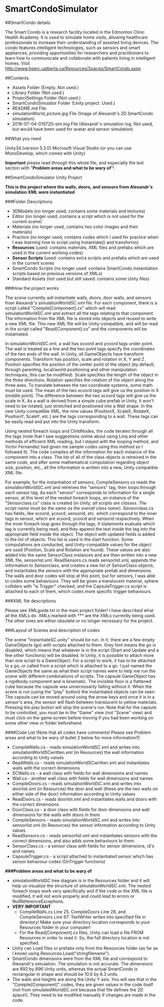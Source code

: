 # SmartCondoSimulator

##SmartCondo details

The Smart Condo is a research facility located in the Edmonton Clinic Health Academy. It is used to simulate home visits, allowing healthcare professionals to increase their understanding of assisted living devices. The condo features intelligent technologies, such as sensors and smart appliances, providing opportunities for researchers and practitioners to learn how to communicate and collaborate with patients living in intelligent homes.
Visit http://www.hserc.ualberta.ca/Resources/Spaces/SmartCondo.aspx

##Contents

* Assets Folder (Empty. Not used.)
* Library Folder (Not used.)
* ProjectSettings Folder (Not used.)
* SmartCondoSimulator Folder (Unity project. Used.)
* README.md File
* simulationWorld_picture.jpg File (Image of Alexandr's 2D SmartCondo simulation)
* 2016-07-04-010720-sim.log File (Alexandr's simulation log. Not used, but would have been used for avatar and sensor simulation)

##What you need

Unity3d (version 5.3.0)
Microsoft Visual Studio (or you can use MonoDevelop, which comes with Unity)

**Important** please read through this whole file, and especially the last section with "**Problem areas and what to be wary of**"!

##SmartCondoSimulator Unity Project

**This is the project where the walls, doors, and sensors from Alexandr's simulation XML were instantiated**

###Folder Descriptions

* 3DModels (no longer used, contains some materials and textures)
* Editor (no longer used, contains a script which is not used for the current scene)
* Materials (no longer used, contains two color images and their materials)
* Practice (no longer used, contains codes which I used for practice when I was learning how to script using Instantiate() and transforms)
* **Resources** (used: contains materials, XML files and prefabs which are used in the current working codes)
* **Sensor Scripts** (used: contains extra scripts and prefabs which are used in the current scene)
* SmartCondo Scripts (no longer used: contains SmartCondo instantiation scripts based on previous versions of XMLs)
* Standard Assets (not used but still saved: contains some Unity files)

###How the project works

The scene currently will instantiate walls, doors, door walls, and sensors from Alexandr's simulationWorldSC.xml file. For each component, there is a script called "Compile[Component].cs" which will read simulationWorldSC.xml and extract all the tags relating to that component. The information from the XML file is stored into objects and reused to write a new XML file. This new XML file will be Unity-compatible, and will be read in the script called "Read[Component].cs" and the components will be instantated. 

In simulationWorldSC.xml, a wall has xcoord and ycoord tags under point. The wall is treated as a line and the two point tags specify the coordinates of the two ends of the wall. In Unity, all GameObjects have transform components. Transform has position, scale and rotation in X, Y and Z. Position specifies the position of the center point of the object (by default; through parenting, local/world positioning and other manipulation techniques, this can be modified). Scale specifies the length of the object in the three directions. Rotation specifies the rotation of the object along the three axes. To translate between the two coordinate systems, some math must be used. The mean of the two xcoord tags will give us the position in X (middle point). The difference between the two xcoord tags will give us the scale in X. As a wall is derived from a simple cube prefab in Unity, it won't need to be rotated, just stretched and positioned into a Wall shape. In the new Unity-compatible XML, the nine values (PositionX, ScaleX, RotateX, PositionY, ScaleY, etc.) are the tags corresponding to a wall. These tags can be easily read and put into the Unity transform.

Using nested foreach loops and ChildNodes, the code iterates through all the tags (note that I saw suggestions online about using Linq and other methods of efficient XML reading, but I stayed with the looping method, and Victor Fernandez had given me sample codes using this method so I followed it). The code compiles all the information for each instance of the component into a class. The list of all of the class objects is retreived in the same code, and after some mathematical computation regarding object size, position, etc., all the information is written into a new, Unity compatible XML file.

For example, for the instantiation of sensors, CompileSensors.cs reads the simulationWorldSC.xml and retreives the "sensors" tag, then loops through each sensor tag. As each "sensor" corresponds to information for a single sensor, at this level of the nested foreach loops, an instance of the "Sensorclass.cs" class is created (*in Unity, all scripts are classes. The script name must be the same as the overall class name*). Sensorclass.cs has fields, like xcoord, ycoord, sensorid, etc. which correspond to the inner tags in sensor, which are xcoord, ycoord and sensorid respectively. When the inner foreach loop goes through the tags, if statements evaluate which tag is currently being read, and they append the text inside the tag into the appropriate field inside the object. The object with updated fields is added to the list of objects. This list is used in the start function. Some computations are conducted, and Unity-compatible values for the object are used (Position, Scale and Rotation are found). These values are also added into the same SensorClass instances and are then written into a new XML file, sensorlist.xml. ReadSensors.cs reads sensorlist.xml, appends the information to Sensorclass, and creates a new list of SensorClass objects, and instantiates the sensors with the appropriate prefab and dimensions. The walls and door codes will stop at this point, but for sensors, I was able to codes some behaviours. They will be given a translucent material, sphere colliders with "is Trigger" checked, and the CapsuleTrigger.cs script is attached to each of them, which codes more specific trigger behaviours.

###XML file descriptions

Please see XMLguide.txt in the main project folder! I have described what all the XMLs do. XMLs marked with *** are the XMLs currently being used. The other ones are either obsolete or no longer necessary for the project.

###Layout of Scenes and description of codes

The scene "InstantiateSC.unity" should be run. In it, there are a few empty GameObjects (go) with scripts attached to them. Grey font means the go is disabled, which means that whatever is in the script (Start and Update and a few other functions) will be disabled. In Unity, it is possible to attach more than one script to a GameObject. For a script to work, it has to be attached to a go, or called from a script which is attached to a go. I just named the GameObjects the same as what their script names were to help me run the scene with different combinations of scripts. The capsule GameObject has a rigidbody component and is kinematic. The invisible floor is a flattened cube because the capsule was unnecessarily falling without it. When the scene is run (using the "play" button) the instantiated objects can be seen. The capsule can be moved around using the arrow keys and once it is in a sensor's area, the sensor will flash between translucent to yellow materials. Pressing the play button will stop the scene's run. Note that for the capsule to be controlled, you must be in the "Game" view (not "Scene" view) and must click on the game screen before moving if you had been working on some other view or folder beforehand. 

####Code List (Note that all codes have comments! Please see Problem areas and what to be wary of bullet 2 below for more information!!)
* CompileWalls.cs - reads simulationWorldSC.xml and writes into simulationWorldSCwritten.xml (in Resources) the wall information according to Unity values
* ReadWalls.cs - reads simulationWorldSCwritten.xml and instantiates walls with the correct dimensions
* SCWalls.cs - a wall class with fields for wall dimensions and names
* Wall.cs - another wall class with fields for wall dimensions and names
* CompileDoors.cs - reads simulationWorldSC.xml and writes into doorlist.xml (in Resources) the door and wall (these are the two walls on either side of the door) information according to Unity values
* ReadDoors.cs - reads doorlist.xml and instantiates walls and doors with the correct dimensions 
* DoorClass.cs - a door class with fields for door dimensions and wall dimensions for the walls with doors in them
* CompileSensors - reads simulationWorldSC.xml and writes into sensorlist.xml (in Resources) the sensor information according to Unity values
* ReadSensors.cs - reads sensorlist.xml and instantiates sensors with the correct dimensions, and also adds some behaviours to them.
* SensorClass.cs - a sensor class with fields for sensor dimensions, id's and names.
* CapsuleTrigger.cs - a script attached to instantiated sensor which has sensor behaviour codes (OnTrigger functions)

**###Problem areas and what to be wary of**

* simulationWorldSC tree diagram is in the Resources folder and it will help us visualize the structure of simulationWorldSC.xml. The nested foreach loops work very specifically and if the code or the XML file is modified, it will not work properly and could lead to errors or NullReferenceExceptions.
* **VERY IMPORTANT** 
    * CompileWalls.cs Line 25, CompileDoors Line 28, and CompileSensors Line 67: TextWriter writes into specified file in directory! Make sure your directory location corresponds to your Resources folder in your computer!
    * For the Read[Component].cs files, Unity can load a file FROM Resources in order to read it. So, the full directory location is not specified.
* Unity can Load files or prefabs only from the Resources folder (as far as I know) using Resources.Load("stringfilename"). 
* SmartCondo dimensions were from the XML file and correspond to Alexandr's simulation. The simulation is not accurate. The dimensions are 892 by 896 Unity units, whereas the actual SmartCondo is rectangular in shape and should be 10.6 by 6.3 units. 
* The walls and heights are along the Unity Y axis. You will see that in the "Compile[Component]" codes, they are given values in the code itself (not from simulatedWorldSC.xml because that file defines the 2D space!). They need to be modified manually if changes are made in the code.



